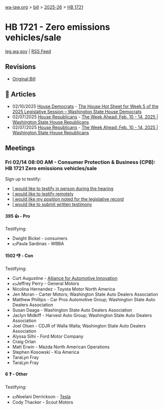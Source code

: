 [wa-law.org](/) > [bill](/bill/) > [2025-26](/bill/2025-26/) > [HB 1721](/bill/2025-26/hb/1721/)

# HB 1721 - Zero emissions vehicles/sale
[leg.wa.gov](https://app.leg.wa.gov/billsummary?BillNumber=1721&Year=2025&Initiative=false) | [RSS Feed](./rss.xml)

## Revisions
* [Original Bill](1/)

## 📰 Articles
* 02/10/2025 [House Democrats](/org/house_democrats/) - [The House Hot Sheet for Week 5 of the 2025 Legislative Session – Washington State House Democrats](https://housedemocrats.wa.gov/blog/2025/02/10/the-house-hot-sheet-for-week-5-of-the-2025-legislative-session/#:~:text=HB%201721)
* 02/07/2025 [House Republicans](/org/house_republicans/) - [The Week Ahead: Feb. 10 - 14, 2025 | Washington State House Republicans](http://houserepublicans.wa.gov/week/the-week-ahead-feb-10-14-2025/#:~:text=HB%201721)
* 02/07/2025 [House Republicans](/org/house_republicans/) - [The Week Ahead: Feb. 10 - 14, 2025 | Washington State House Republicans](https://houserepublicans.wa.gov/week/the-week-ahead-feb-10-14-2025/#:~:text=HB%201721)

## Meetings
### Fri 02/14 08:00 AM - Consumer Protection & Business (CPB): HB 1721 Zero emissions vehicles/sale
Sign up to testify:
* [I would like to testify in person during the hearing](https://app.leg.wa.gov/csi/Testifier/Add?chamber=House&mId=32725&aId=163515&caId=25570&tId=1)
* [I would like to testify remotely](https://app.leg.wa.gov/csi/Testifier/Add?chamber=House&mId=32725&aId=163515&caId=25570&tId=2)
* [I would like my position noted for the legislative record](https://app.leg.wa.gov/csi/Testifier/Add?chamber=House&mId=32725&aId=163515&caId=25570&tId=3)
* [I would like to submit written testimony](https://app.leg.wa.gov/csi/Testifier/Add?chamber=House&mId=32725&aId=163515&caId=25570&tId=4)

#### 395 👍 - Pro
Testifying:
* Dwight Bickel - consumers
* 💵Paula Sardinas - WBBA

#### 1502 👎 - Con
Testifying:
* Curt Augustine - [Alliance for Automotive Innovation](/org/alliance_for_automotive_innovation/)
* 💵Jeffrey Perry - General Motors
* Nicolina Hernandez - Toyota Motor North America
* Jen Moran - Carter Motors; Washington State Auto Dealers Association
* Matthew Phillips - Car Pros Automotive Group; Washington State Auto Dealers Association
* Susan Daaga - Washington State Auto Dealers Association
* Jaclyn Midkiff - Harvest Auto Group; Washington State Auto Dealers Association
* Joel Olsen - CDJR of Walla Walla; Washington State Auto Dealers Association
* Alyssa Silhi - Ford Motor Company
* Craig Orlan
* Matt Erwin - Mazda North American Operations
* Stephen Kosowski - Kia America
* TaraLyn Fray
* TaraLyn Fray

#### 6 ❓ - Other
Testifying:
* 💵Noelani Derrickson - [Tesla](/org/tesla/)
* Cody Thacker - Scout Motors
